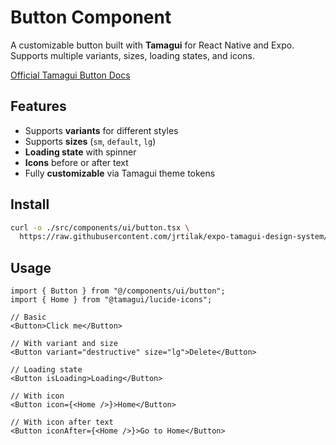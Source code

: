 # Button Component

A customizable button built with **Tamagui** for React Native and Expo. Supports multiple variants, sizes, loading states, and icons.

[Official Tamagui Button Docs](https://tamagui.dev/ui/button)

## Features

- Supports **variants** for different styles
- Supports **sizes** (`sm`, `default`, `lg`)
- **Loading state** with spinner
- **Icons** before or after text
- Fully **customizable** via Tamagui theme tokens

## Install

```bash
curl -o ./src/components/ui/button.tsx \
  https://raw.githubusercontent.com/jrtilak/expo-tamagui-design-system/main/src/registry/ui/button/src/button.tsx

```

## Usage

```tsx
import { Button } from "@/components/ui/button";
import { Home } from "@tamagui/lucide-icons";

// Basic
<Button>Click me</Button>

// With variant and size
<Button variant="destructive" size="lg">Delete</Button>

// Loading state
<Button isLoading>Loading</Button>

// With icon
<Button icon={<Home />}>Home</Button>

// With icon after text
<Button iconAfter={<Home />}>Go to Home</Button>
```
